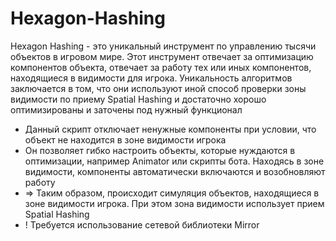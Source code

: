 # Hexagon-Hashing
Hexagon Hashing - это уникальный инструмент по управлению тысячи объектов в игровом мире. Этот инструмент отвечает за оптимизацию компонентов объекта, отвечает за работу тех или иных компонентов, находящиеся в видимости для игрока. Уникальность алгоритмов заключается в том, что они используют иной способ проверки зоны видимости по приему Spatial Hashing и достаточно хорошо оптимизированы и заточены под нужный функционал

* Данный скрипт отключает ненужные компоненты при условии, что объект не находится в зоне видимости игрока
* Он позволяет гибко настроить объекты, которые нуждаются в оптимизации, например Animator или скрипты бота. Находясь в зоне видимости, компоненты автоматически включаются и возобновляют работу
* => Таким образом, происходит симуляция объектов, находящиеся в зоне видимости игрока. При этом зона видимости использует прием Spatial Hashing
* ! Требуется использование сетевой библиотеки Mirror
